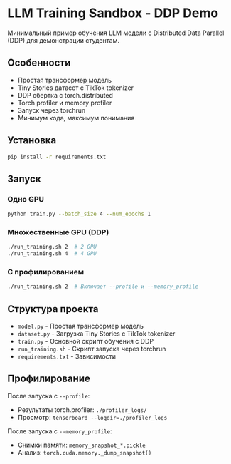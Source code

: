 # LLM Training Sandbox - DDP Demo

Минимальный пример обучения LLM модели с Distributed Data Parallel (DDP) для демонстрации студентам.

## Особенности

- Простая трансформер модель
- Tiny Stories датасет с TikTok tokenizer
- DDP обертка с torch.distributed
- Torch profiler и memory profiler
- Запуск через torchrun
- Минимум кода, максимум понимания

## Установка

```bash
pip install -r requirements.txt
```

## Запуск

### Одно GPU
```bash
python train.py --batch_size 4 --num_epochs 1
```

### Множественные GPU (DDP)
```bash
./run_training.sh 2  # 2 GPU
./run_training.sh 4  # 4 GPU
```

### С профилированием
```bash
./run_training.sh 2  # Включает --profile и --memory_profile
```

## Структура проекта

- `model.py` - Простая трансформер модель
- `dataset.py` - Загрузка Tiny Stories с TikTok tokenizer
- `train.py` - Основной скрипт обучения с DDP
- `run_training.sh` - Скрипт запуска через torchrun
- `requirements.txt` - Зависимости

## Профилирование

После запуска с `--profile`:
- Результаты torch.profiler: `./profiler_logs/`
- Просмотр: `tensorboard --logdir=./profiler_logs`

После запуска с `--memory_profile`:
- Снимки памяти: `memory_snapshot_*.pickle`
- Анализ: `torch.cuda.memory._dump_snapshot()`
